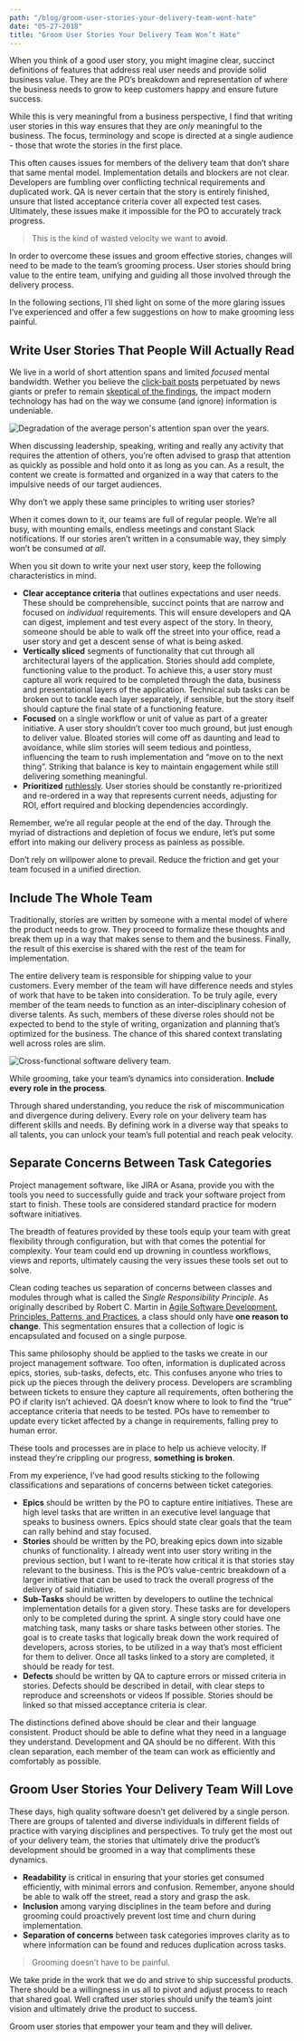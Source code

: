 ```yaml
---
path: "/blog/groom-user-stories-your-delivery-team-wont-hate"
date: "05-27-2018"
title: "Groom User Stories Your Delivery Team Won’t Hate"
---
```


When you think of a good user story, you might imagine clear, succinct definitions of features that address real user needs and provide solid business value. They are the PO’s breakdown and representation of where the business needs to grow to keep customers happy and ensure future success.

While this is very meaningful from a business perspective, I find that writing user stories in this way ensures that they are _only_ meaningful to the business. The focus, terminology and scope is directed at a single audience - those that wrote the stories in the first place.

This often causes issues for members of the delivery team that don’t share that same mental model. Implementation details and blockers are not clear. Developers are fumbling over conflicting technical requirements and duplicated work. QA is never certain that the story is entirely finished, unsure that listed acceptance criteria cover all expected test cases. Ultimately, these issues make it impossible for the PO to accurately track progress.

> This is the kind of wasted velocity we want to **avoid**.

In order to overcome these issues and groom effective stories, changes will need to be made to the team’s grooming process. User stories should bring value to the entire team, unifying and guiding all those involved through the delivery process.

In the following sections, I’ll shed light on some of the more glaring issues I’ve experienced and offer a few suggestions on how to make grooming less painful.

## Write User Stories That People Will Actually Read

We live in a world of short attention spans and limited _focused_ mental bandwidth. Wether you believe the [click-bait posts](https://www.nytimes.com/2016/01/22/opinion/the-eight-second-attention-span.html?_r=3) perpetuated by news giants or prefer to remain [skeptical of the findings](http://www.bbc.com/news/health-38896790), the impact modern technology has had on the way we consume (and ignore) information is undeniable.

![Degradation of the average person's attention span over the years.](attention_span.png "Degradation of the average person's attention span over the years.")

When discussing leadership, speaking, writing and really any activity that requires the attention of others, you’re often advised to grasp that attention as quickly as possible and hold onto it as long as you can. As a result, the content we create is formatted and organized in a way that caters to the impulsive needs of our target audiences.

Why don’t we apply these same principles to writing user stories?

When it comes down to it, our teams are full of regular people. We’re all busy, with mounting emails, endless meetings and constant Slack notifications. If our stories aren’t written in a consumable way, they simply won’t be consumed _at all_.

When you sit down to write your next user story, keep the following characteristics in mind.

* **Clear acceptance criteria** that outlines expectations and user needs. These should be comprehensible, succinct points that are narrow and focused on _individual_ requirements. This will ensure developers and QA can digest, implement and test every aspect of the story. In theory, someone should be able to walk off the street into your office, read a user story and get a descent sense of what is being asked.
* **Vertically sliced** segments of functionality that cut through all architectural layers of the application. Stories should add complete, functioning value to the product. To achieve this, a user story must capture all work required to be completed through the data, business and presentational layers of the application. Technical sub tasks can be broken out to tackle each layer separately, if sensible, but the story itself should capture the final state of a functioning feature.
* **Focused** on a single workflow or unit of value as part of a greater initiative. A user story shouldn’t cover too much ground, but just enough to deliver value. Bloated stories will come off as daunting and lead to avoidance, while slim stories will seem tedious and pointless, influencing the team to rush implementation and “move on to the next thing”. Striking that balance is key to maintain engagement while still delivering something meaningful.
* **Prioritized** [ruthlessly](https://blackboxofpm.com/ruthless-prioritization-e4256e3520a9). User stories should be constantly re-prioritized and re-ordered in a way that represents current needs, adjusting for ROI, effort required and blocking dependencies accordingly.

Remember, we’re all regular people at the end of the day. Through the myriad of distractions and depletion of focus we endure, let’s put some effort into making our delivery process as painless as possible.

Don’t rely on willpower alone to prevail. Reduce the friction and get your team focused in a unified direction.

## Include The Whole Team

Traditionally, stories are written by someone with a mental model of where the product needs to grow. They proceed to formalize these thoughts and break them up in a way that makes sense to them and the business. Finally, the result of this exercise is shared with the rest of the team for implementation.

The entire delivery team is responsible for shipping value to your customers. Every member of the team will have difference needs and styles of work that have to be taken into consideration. To be truly agile, every member of the team needs to function as an inter-disciplinary cohesion of diverse talents. As such, members of these diverse roles should not be expected to bend to the style of writing, organization and planning that’s optimized for the business. The chance of this shared context translating well across roles are slim.

![Cross-functional software delivery team.](cross_functional_delivery_team.jpg 'Cross-functional software delivery team.')

While grooming, take your team’s dynamics into consideration. **Include every role in the process**.

Through shared understanding, you reduce the risk of miscommunication and divergence during delivery. Every role on your delivery team has different skills and needs. By defining work in a diverse way that speaks to all talents, you can unlock your team’s full potential and reach peak velocity.

## Separate Concerns Between Task Categories

Project management software, like JIRA or Asana, provide you with the tools you need to successfully guide and track your software project from start to finish. These tools are considered standard practice for modern software initiatives.

The breadth of features provided by these tools equip your team with great flexibility through configuration, but with that comes the potential for complexity. Your team could end up drowning in countless workflows, views and reports, ultimately causing the very issues these tools set out to solve.

Clean coding teaches us separation of concerns between classes and modules through what is called the _Single Responsibility Principle_. As originally described by Robert C. Martin in [Agile Software Development, Principles, Patterns, and Practices](https://amzn.to/2H3c257), a class should only have **one reason to change**. This segmentation ensures that a collection of logic is encapsulated and focused on a single purpose.

This same philosophy should be applied to the tasks we create in our project management software. Too often, information is duplicated across epics, stories, sub-tasks, defects, etc. This confuses anyone who tries to pick up the pieces through the delivery process. Developers are scrambling between tickets to ensure they capture all requirements, often bothering the PO if clarity isn’t achieved. QA doesn’t know where to look to find the “true” acceptance criteria that needs to be tested. POs have to remember to update every ticket affected by a change in requirements, falling prey to human error.

These tools and processes are in place to help us achieve velocity. If instead they’re crippling our progress, **something is broken**.

From my experience, I’ve had good results sticking to the following classifications and separations of concerns between ticket categories.

* **Epics** should be written by the PO to capture entire initiatives. These are high level tasks that are written in an executive level language that speaks to business owners. Epics should state clear goals that the team can rally behind and stay focused.
* **Stories** should be written by the PO, breaking epics down into sizable chunks of functionality. I already went into user story writing in the previous section, but I want to re-iterate how critical it is that stories stay relevant to the business. This is the PO’s value-centric breakdown of a larger initiative that can be used to track the overall progress of the delivery of said initiative.
* **Sub-Tasks** should be written by developers to outline the technical implementation details for a given story. These tasks are for developers only to be completed during the sprint. A single story could have one matching task, many tasks or share tasks between other stories. The goal is to create tasks that logically break down the work required of developers, across stories, to be utilized in a way that’s most efficient for them to deliver. Once all tasks linked to a story are completed, it should be ready for test.
* **Defects** should be written by QA to capture errors or missed criteria in stories. Defects should be described in detail, with clear steps to reproduce and screenshots or videos If possible. Stories should be linked so that missed acceptance criteria is clear.

The distinctions defined above should be clear and their language consistent. Product should be able to define what they need in a language they understand. Development and QA should be no different. With this clean separation, each member of the team can work as efficiently and comfortably as possible.

## Groom User Stories Your Delivery Team Will Love

These days, high quality software doesn’t get delivered by a single person. There are groups of talented and diverse individuals in different fields of practice with varying disciplines and perspectives. To truly get the most out of your delivery team, the stories that ultimately drive the product’s development should be groomed in a way that compliments these dynamics.

* **Readability** is critical in ensuring that your stories get consumed efficiently, with minimal errors and confusion. Remember, anyone should be able to walk off the street, read a story and grasp the ask.
* **Inclusion** among varying disciplines in the team before and during grooming could proactively prevent lost time and churn during implementation.
* **Separation of concerns** between task categories improves clarity as to where information can be found and reduces duplication across tasks.

> Grooming doesn’t have to be painful.

We take pride in the work that we do and strive to ship successful products. There should be a willingness in us all to pivot and adjust process to reach that shared goal. Well crafted user stories should unify the team’s joint vision and ultimately drive the product to success.

Groom user stories that empower your team and they will deliver.
